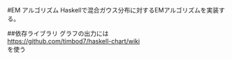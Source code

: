 #EM アルゴリズム
Haskellで混合ガウス分布に対するEMアルゴリズムを実装する。

##依存ライブラリ
グラフの出力には  
https://github.com/timbod7/haskell-chart/wiki  
を使う


